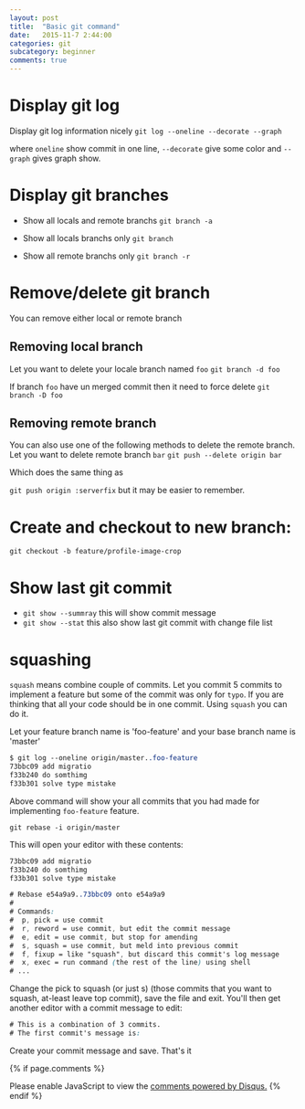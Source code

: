 ```yaml
---
layout: post
title:  "Basic git command"
date:   2015-11-7 2:44:00
categories: git
subcategory: beginner
comments: true
---
```


# Display git log
Display git log information nicely
`git log --oneline --decorate --graph`


where `oneline` show commit in one line, `--decorate` give some color and
`--graph` gives graph show.


# Display git branches
* Show all locals and remote branchs
`git branch -a`

* Show all locals branchs only
`git branch`

* Show all remote branchs only
`git branch -r`

# Remove/delete git branch
You can remove either local or remote branch

## Removing local branch
Let you want to delete your locale branch named `foo`
`git branch -d foo`

If branch `foo` have un merged commit then it need to force delete
`git branch -D foo`

## Removing remote branch
You can also use one of the following methods to delete the remote branch.
Let you want to delete remote branch `bar`
`git push --delete origin bar`

Which does the same thing as

`git push origin :serverfix`
but it may be easier to remember.

# Create and checkout to new branch:
`git checkout -b feature/profile-image-crop`

# Show last git commit
* `git show --summray`
this will show commit message
* `git show --stat`
this also show last git commit with change file list

# squashing
`squash` means combine couple of commits. Let you commit 5 commits to implement a feature but some of the commit
was only for `typo`. If you are thinking that all your code should be in one commit. Using  `squash` you can do it.

Let your feature branch name is 'foo-feature' and your base branch name is 'master'

```css
$ git log --oneline origin/master..foo-feature
73bbc09 add migratio
f33b240 do somthimg
f33b301 solve type mistake
```

Above command will show your all commits that you had made for implementing `foo-feature` feature.

`git rebase -i origin/master`

This will open your editor with these contents:
```css
73bbc09 add migratio
f33b240 do somthimg
f33b301 solve type mistake

# Rebase e54a9a9..73bbc09 onto e54a9a9
#
# Commands:
#  p, pick = use commit
#  r, reword = use commit, but edit the commit message
#  e, edit = use commit, but stop for amending
#  s, squash = use commit, but meld into previous commit
#  f, fixup = like "squash", but discard this commit's log message
#  x, exec = run command (the rest of the line) using shell
# ...
```

Change the pick to squash (or just s) (those commits that you want to squash, at-least leave top commit), save the file and exit. You'll then get another editor with a commit message to edit:

```css
# This is a combination of 3 commits.
# The first commit's message is:
```
Create your commit message and save. That's it

{% if page.comments %}
<div id="disqus_thread"></div>
<script>
    /**
     *  RECOMMENDED CONFIGURATION VARIABLES: EDIT AND UNCOMMENT THE SECTION BELOW TO INSERT DYNAMIC VALUES FROM YOUR PLATFORM OR CMS.
     *  LEARN WHY DEFINING THESE VARIABLES IS IMPORTANT: https://disqus.com/admin/universalcode/#configuration-variables
     */
    /*
     var disqus_config = function () {
     this.page.url = PAGE_URL;  // Replace PAGE_URL with your page's canonical URL variable
     this.page.identifier = PAGE_IDENTIFIER; // Replace PAGE_IDENTIFIER with your page's unique identifier variable
     };
     */
    (function() {  // DON'T EDIT BELOW THIS LINE
        var d = document, s = d.createElement('script');

        s.src = '//engr-hasanuzzaman-github-io.disqus.com/embed.js';

        s.setAttribute('data-timestamp', +new Date());
        (d.head || d.body).appendChild(s);
    })();
</script>
<noscript>Please enable JavaScript to view the <a href="https://disqus.com/?ref_noscript" rel="nofollow">comments powered by Disqus.</a></noscript>
{% endif %}
